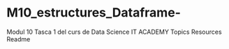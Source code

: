 # M10_estructures_Dataframe-
Modul 10 Tasca 1 del curs de Data Science IT ACADEMY  Topics Resources  Readme
